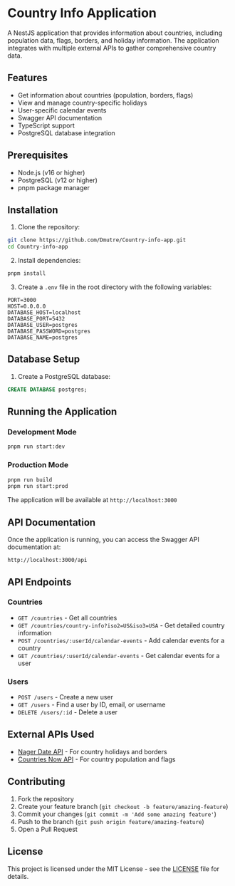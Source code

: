 # Country Info Application

A NestJS application that provides information about countries, including population data, flags, borders, and holiday information. The application integrates with multiple external APIs to gather comprehensive country data.

## Features

- Get information about countries (population, borders, flags)
- View and manage country-specific holidays
- User-specific calendar events
- Swagger API documentation
- TypeScript support
- PostgreSQL database integration

## Prerequisites

- Node.js (v16 or higher)
- PostgreSQL (v12 or higher)
- pnpm package manager

## Installation

1. Clone the repository:
```bash
git clone https://github.com/Dmutre/Country-info-app.git
cd Country-info-app
```

2. Install dependencies:
```bash
pnpm install
```

3. Create a `.env` file in the root directory with the following variables:
```env
PORT=3000
HOST=0.0.0.0
DATABASE_HOST=localhost
DATABASE_PORT=5432
DATABASE_USER=postgres
DATABASE_PASSWORD=postgres
DATABASE_NAME=postgres
```

## Database Setup

1. Create a PostgreSQL database:
```sql
CREATE DATABASE postgres;
```

## Running the Application

### Development Mode
```bash
pnpm run start:dev
```

### Production Mode
```bash
pnpm run build
pnpm run start:prod
```

The application will be available at `http://localhost:3000`

## API Documentation

Once the application is running, you can access the Swagger API documentation at:
```
http://localhost:3000/api
```

## API Endpoints

### Countries
- `GET /countries` - Get all countries
- `GET /countries/country-info?iso2=US&iso3=USA` - Get detailed country information
- `POST /countries/:userId/calendar-events` - Add calendar events for a country
- `GET /countries/:userId/calendar-events` - Get calendar events for a user

### Users
- `POST /users` - Create a new user
- `GET /users` - Find a user by ID, email, or username
- `DELETE /users/:id` - Delete a user

## External APIs Used

- [Nager Date API](https://date.nager.at/) - For country holidays and borders
- [Countries Now API](https://countriesnow.space/) - For country population and flags

## Contributing

1. Fork the repository
2. Create your feature branch (`git checkout -b feature/amazing-feature`)
3. Commit your changes (`git commit -m 'Add some amazing feature'`)
4. Push to the branch (`git push origin feature/amazing-feature`)
5. Open a Pull Request

## License

This project is licensed under the MIT License - see the [LICENSE](LICENSE) file for details.

